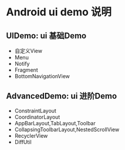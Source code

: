 # Android ui demo 说明

## UIDemo: ui 基础Demo

- 自定义View
- Menu
- Notify
- Fragment
- BottomNavigationView

## AdvancedDemo: ui 进阶Demo

- ConstraintLayout
- CoordinatorLayout
- AppBarLayout,TabLayout,Toolbar
- CollapsingToolbarLayout,NestedScrollView
- RecyclerView
- DiffUtil